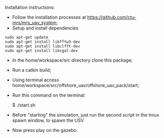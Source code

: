Installation instructions:
  - Follow the installation processes at https://github.com/ctu-mrs/mrs_uav_system;
  - Setup and install dependencies 
```
sudo apt-get update
sudo apt-get install libfftw3-dev
sudo apt-get install libclfft-dev
sudo apt-get install libcgal-dev
```
  - In the home/workspace/src directory clone this package;
  - Run a catkin build;
  - Using terminal access home/workspace/src/offshore_uav/offshore_uav_pack/start;
  - Run this command on the terminal:
  
    $ ./start.sh
  - Before "starting" the simulation, just run the second script in the tmux spawn window, to spawn the USV
  - Now press play on the gazebo.
